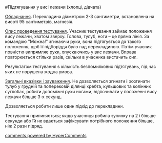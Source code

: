 <div id="hypercomments_widget" class="js-hypercomments-widget invisible"></div>

#Підтягування у висі лежачи (хлопці, дівчата)

<u>Обладнання</u>. Перекладина діаметром 2-3 сантиметри, встановлена на висоті 95 сантиметрів, магнезія.

<u>Опис проведення тестування</u>. Учасник тестування займає положення вису лежачи, хватом зверху. Голова, тулуб, ноги – це пряма лінія.  За командою "Можна!" згинаючи руки, вона підтягується до такого положення, щоб її підборіддя було над перекладиною. Потім учасник повністю випрямляє руки, опускаючись у вис лежачи. Вправа повторюється стільки разів, скільки в учасника вистачить сил.

Результатом тестування є кількість безпомилкових підтягувань, під час яких не порушена жодна умова.

<u>Загальні вказівки і зауваження</u>. Не дозволяється згинати і розгинати тулуб у грудній та поперековій ділянці хребта, кульшових та колінних суглобах, робити допоміжні рухи ногами, відпочивати у положенні вису лежачи більше 3-х секунд.

Дозволяється робити  лише один підхід до перекладини.

Тестування припиняється; якщо учасниця робила зупинку на 2 і більше секунди або їй не вдається зафіксувати потрібного положення більше, ніж  2 рази підряд.

<div class="js-hypercomments-container">
<a href="http://hypercomments.com" class="hc-link" title="comments widget">comments powered by HyperComments</a>
</div>